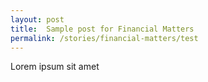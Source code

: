 ```yaml
---
layout: post
title:  Sample post for Financial Matters
permalink: /stories/financial-matters/test
---
```

Lorem ipsum sit amet
